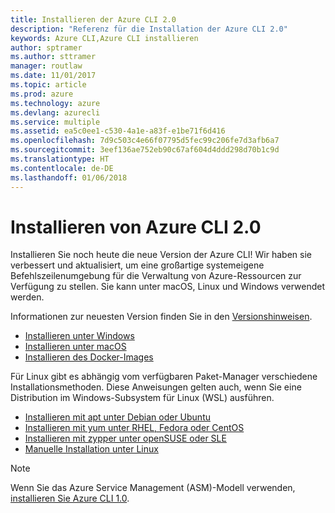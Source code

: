 ```yaml
---
title: Installieren der Azure CLI 2.0
description: "Referenz für die Installation der Azure CLI 2.0"
keywords: Azure CLI,Azure CLI installieren
author: sptramer
ms.author: sttramer
manager: routlaw
ms.date: 11/01/2017
ms.topic: article
ms.prod: azure
ms.technology: azure
ms.devlang: azurecli
ms.service: multiple
ms.assetid: ea5c0ee1-c530-4a1e-a83f-e1be71f6d416
ms.openlocfilehash: 7d9c503c4e66f07795d5fec99c206fe7d3afb6a7
ms.sourcegitcommit: 3eef136ae752eb90c67af604d4ddd298d70b1c9d
ms.translationtype: HT
ms.contentlocale: de-DE
ms.lasthandoff: 01/06/2018
---
```

# <a name="install-azure-cli-20"></a>Installieren von Azure CLI 2.0

Installieren Sie noch heute die neue Version der Azure CLI!
Wir haben sie verbessert und aktualisiert, um eine großartige systemeigene Befehlszeilenumgebung für die Verwaltung von Azure-Ressourcen zur Verfügung zu stellen.
Sie kann unter macOS, Linux und Windows verwendet werden.

Informationen zur neuesten Version finden Sie in den [Versionshinweisen](release-notes-azure-cli.md).

* [Installieren unter Windows](install-azure-cli-windows.md)
* [Installieren unter macOS](install-azure-cli-macos.md)
* [Installieren des Docker-Images](install-azure-cli-docker.md)

Für Linux gibt es abhängig vom verfügbaren Paket-Manager verschiedene Installationsmethoden. Diese Anweisungen gelten auch, wenn Sie eine Distribution im Windows-Subsystem für Linux (WSL) ausführen.

* [Installieren mit apt unter Debian oder Ubuntu](install-azure-cli-apt.md)
* [Installieren mit yum unter RHEL, Fedora oder CentOS ](install-azure-cli-yum.md)
* [Installieren mit zypper unter openSUSE oder SLE ](install-azure-cli-zypper.md)
* [Manuelle Installation unter Linux](install-azure-cli-linux.md)

> [!NOTE]
> Wenn Sie das Azure Service Management (ASM)-Modell verwenden, [installieren Sie Azure CLI 1.0](/azure/cli-install-nodejs).

